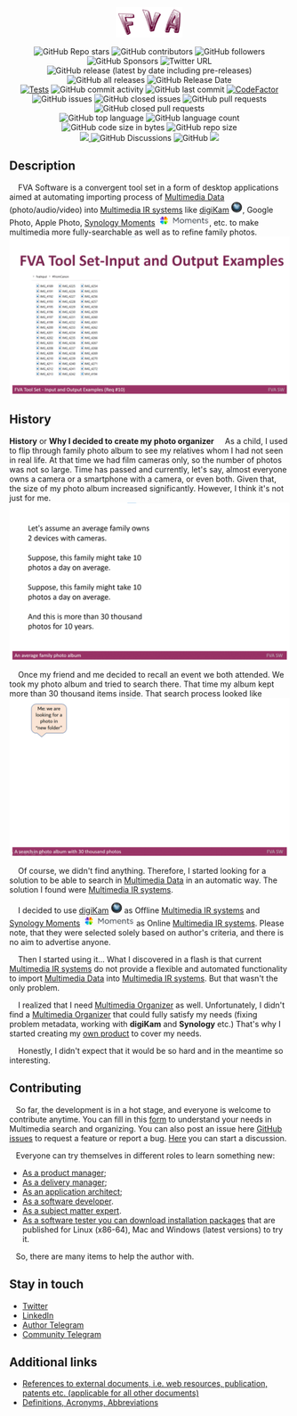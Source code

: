 <p align="center">
  <a href="FVAIcons/main.png" target="blank"><img src="FVAIcons/main.png" width="120" alt="FVA Logo" /></a>
</p>
<p align="center">
  <img alt="GitHub Repo stars" src="https://img.shields.io/github/stars/dimanikulin/fva?style=social">
  <img alt="GitHub contributors" src="https://img.shields.io/github/contributors/dimanikulin/fva">
  <img alt="GitHub followers" src="https://img.shields.io/github/followers/dimanikulin?style=social">
  <img alt="GitHub Sponsors" src="https://img.shields.io/github/sponsors/dimanikulin">
  <img alt="Twitter URL" src="https://img.shields.io/twitter/url?style=social&url=https%3A%2F%2Ftwitter.com%2FDmytroNikulin" href="https%3A%2F%2Ftwitter.com%2FDmytroNikulin">
  </br>
  <img alt="GitHub release (latest by date including pre-releases)" src="https://img.shields.io/github/v/release/dimanikulin/fva?include_prereleases">
  <img alt="GitHub all releases" src="https://img.shields.io/github/downloads/dimanikulin/fva/total">
  <img alt="GitHub Release Date" src="https://img.shields.io/github/release-date-pre/dimanikulin/fva">
  </br>
  <a href="https://github.com/dimanikulin/fva/actions/workflows/main.yml"><img src="https://github.com/dimanikulin/fva/actions/workflows/main.yml/badge.svg?branch=master" alt="Tests"/></a>
  <img alt="GitHub commit activity" src="https://img.shields.io/github/commit-activity/m/dimanikulin/fva">
  <img alt="GitHub last commit" src="https://img.shields.io/github/last-commit/dimanikulin/fva">  
  <a href="https://www.codefactor.io/repository/github/dimanikulin/fva"><img src="https://www.codefactor.io/repository/github/dimanikulin/fva/badge" alt="CodeFactor" /></a>
  </br>
  <img alt="GitHub issues" src="https://img.shields.io/github/issues/dimanikulin/fva">
  <img alt="GitHub closed issues" src="https://img.shields.io/github/issues-closed/dimanikulin/fva">
  <img alt="GitHub pull requests" src="https://img.shields.io/github/issues-pr/dimanikulin/fva">
  <img alt="GitHub closed pull requests" src="https://img.shields.io/github/issues-pr-closed/dimanikulin/fva">
  </br>
  <img alt="GitHub top language" src="https://img.shields.io/github/languages/top/dimanikulin/fva">
  <img alt="GitHub language count" src="https://img.shields.io/github/languages/count/dimanikulin/fva">
  <img alt="GitHub code size in bytes" src="https://img.shields.io/github/languages/code-size/dimanikulin/fva">
  <img alt="GitHub repo size" src="https://img.shields.io/github/repo-size/dimanikulin/fva">
  </br>
  <a href="https://github.com/dimanikulin/fva/projects/4"><img src="https://img.shields.io/badge/roadmap-view-d90368"> </a>
  <img alt="GitHub Discussions" src="https://img.shields.io/github/discussions/dimanikulin/fva">
  <img alt="GitHub" src="https://img.shields.io/github/license/dimanikulin/fva">
  <a href="https://github.com/dimanikulin/fva/edit/master/README.md"><img src="https://img.shields.io/badge/documentation-read-d90368"> </a>
</p>

## Description
&nbsp;&nbsp;&nbsp; FVA Software is a convergent tool set in a form of desktop applications aimed at automating importing process of [Multimedia Data](./FVADocMD/MULTIMEDIADATA.md) (photo/audio/video)
into [Multimedia IR systems](./FVADocMD/MULTIMEDIAIRSYSTEMS.md) like [digiKam](https://www.digikam.org/) <img src="FVADocMD/Images/digiKam.png" alt="digiKam.png" width="20" height="20"/>, Google Photo, Apple Photo, [Synology Moments](https://www.synology.com/en-global/dsm/feature/moments) <img src="FVADocMD/Images/SynologyMoments.png" alt="SynologyMoments.png" height="20" />, etc. to make multimedia more fully-searchable as well as to refine family photos.
<img src="./FVADocMD/Images/InputAndOutputExamples.gif" alt="Input And Output Examples" />

## History
**History** or **Why I decided to create my photo organizer**
&nbsp;&nbsp;&nbsp; As a child, I used to flip through family photo album to see my relatives whom I had not seen in real life.
At that time we had film cameras only, so the number of photos was not so large.
Time has passed and currently, let's say, almost everyone owns a camera or a smartphone with a camera, or even both.
Given that, the size of my photo album increased significantly. However, I think it's not just for me.
<img src="./FVADocMD/Images/Anaveragefamilyphotoalbum.gif" alt="Anaveragefamilyphotoalbum.gif" />

&nbsp;&nbsp;&nbsp; Once my friend and me decided to recall an event we both attended. We took my photo album and tried to search there. 
That time my album kept more than 30 thousand items inside. That search process looked like
<img src="./FVADocMD/Images/Asearchinphotoalbumwith30thousandphotos.gif" alt="Asearchinphotoalbumwith30thousandphotos.gif" />

&nbsp;&nbsp;&nbsp; Of course, we didn't find anything. Therefore, I started looking for a solution to be able to search in [Multimedia Data](./FVADocMD/MULTIMEDIADATA.md) in an automatic way. 
The solution I found were [Multimedia IR systems](./FVADocMD/MULTIMEDIAIRSYSTEMS.md). 
</br>

&nbsp;&nbsp;&nbsp; I decided to use [digiKam](https://www.digikam.org/) <img src="./FVADocMD/Images/digiKam.png" alt="digiKam.png" width="20" height="20"/> as Offline [Multimedia IR systems](./FVADocMD/MULTIMEDIAIRSYSTEMS.md) and [Synology Moments](https://www.synology.com/en-global/dsm/feature/moments) <img src="FVADocMD/Images/SynologyMoments.png" alt="SynologyMoments.png" height="20" /> as Online [Multimedia IR systems](./FVADocMD/MULTIMEDIAIRSYSTEMS.md).
Please note, that they were selected solely based on author's criteria, and there is no aim to advertise anyone.
</br> 

&nbsp;&nbsp;&nbsp; Then I started using it...  What I discovered in a flash is that current [Multimedia IR systems](./FVADocMD/MULTIMEDIAIRSYSTEMS.md) do not provide a flexible and automated functionality to import [Multimedia Data](./FVADocMD/MULTIMEDIADATA.md) into [Multimedia IR systems](./FVADocMD/MULTIMEDIAIRSYSTEMS.md).
But that wasn't the only problem.
</br> 

&nbsp;&nbsp;&nbsp; I realized that I need [Multimedia Organizer](./FVADocMD/MULTIMEDIAORGANIZERS.md) as well.
Unfortunately, I didn't find a [Multimedia Organizer](./FVADocMD/MULTIMEDIAORGANIZERS.md) that could fully satisfy my needs (fixing problem metadata, working with **digiKam** and **Synology** etc.)
That's why I started creating my [own product](https://github.com/dimanikulin/fva) to cover my needs.
</br> 

&nbsp;&nbsp;&nbsp; Honestly, I didn't expect that it would be so hard and in the meantime so interesting.

## Contributing
&nbsp;&nbsp;&nbsp;So far, the development is in a hot stage, and everyone is welcome to contribute anytime.
You can fill in this [form](https://docs.google.com/forms/d/1EI3oOumRnHxDjEYgV6PFB-AMfV5plLtuV2r5S8BYn_g/edit) to understand your needs in Multimedia search and organizing.
You can also post an issue here [GitHub issues](https://github.com/dimanikulin/fva/issues) to request a feature or report a bug.
[Here](https://github.com/dimanikulin/fva/discussions) you can start a discussion.
</br>

&nbsp;&nbsp;&nbsp;Everyone can try themselves in different roles to learn something new: 
- [As a product manager](./FVADocMD/LEARNT_AS_PM.md);
- [As a delivery manager](./FVADocMD/LEARNT_AS_DM.md);
- [As an application architect](./FVADocMD/LEARNT_AS_SA.md); 
- [As a software developer](./FVADocMD/LEARNT_AS_DEV.md).
- [As a subject matter expert](./FVADocMD/LEARNT_AS_SME.md). 
- [As a software tester you can download installation packages](https://github.com/dimanikulin/fva/releases) that are published for Linux (x86-64), Mac and Windows (latest versions) to try it.

&nbsp;&nbsp;&nbsp;So, there are many items to help the author with.
  
## Stay in touch
* [Twitter](https://twitter.com/DmytroNikulin)
* [LinkedIn](https://www.linkedin.com/in/dimanikulin/)
* [Author Telegram](https://t.me/dimanikulin79) 
* [Community Telegram](https://t.me/+XqWdomi90-00Yzgy) 

## Additional links
- [References to external documents, i.e. web resources, publication, patents etc. (applicable for all other documents)](FVADocMD/REFERENCES.md)
- [Definitions, Acronyms, Abbreviations](FVADocMD/DEFINITIONS.MD)
